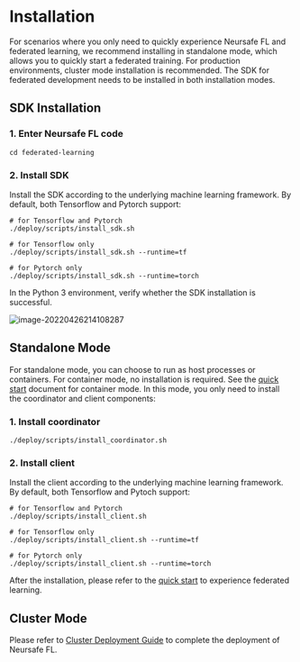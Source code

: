 # Installation 

For scenarios where you only need to quickly experience Neursafe FL and federated learning, we recommend installing in standalone mode, which allows you to quickly start a federated training. For production environments, cluster mode installation is recommended. The SDK for federated development needs to be installed in both installation modes.



## SDK Installation

### 1. Enter Neursafe FL code

```shell
cd federated-learning
```



### 2. Install SDK

Install the SDK according to the underlying machine learning framework. By default, both Tensorflow and Pytorch support:

```shell
# for Tensorflow and Pytorch
./deploy/scripts/install_sdk.sh

# for Tensorflow only
./deploy/scripts/install_sdk.sh --runtime=tf

# for Pytorch only
./deploy/scripts/install_sdk.sh --runtime=torch
```

In the Python 3 environment, verify whether the SDK installation is successful.

 ![image-20220426214108287](./images/test_sdk.png)



## Standalone Mode

For standalone mode, you can choose to run as host processes or containers. For container mode, no installation is required. See the [quick start](quick_start.md) document for container mode. In this mode, you only need to install the coordinator and client components:


### 1. Install coordinator

```
./deploy/scripts/install_coordinator.sh
```



### 2. Install client

Install the client according to the underlying machine learning framework. By default, both Tensorflow and Pytoch support:

```shell
# for Tensorflow and Pytorch
./deploy/scripts/install_client.sh

# for Tensorflow only
./deploy/scripts/install_client.sh --runtime=tf

# for Pytorch only
./deploy/scripts/install_client.sh --runtime=torch
```



After the installation, please refer to the [quick start](quick_start.md) to experience federated learning.



## Cluster Mode

Please refer to [Cluster Deployment Guide](cluster_deploy.md) to complete the deployment of Neursafe FL.































